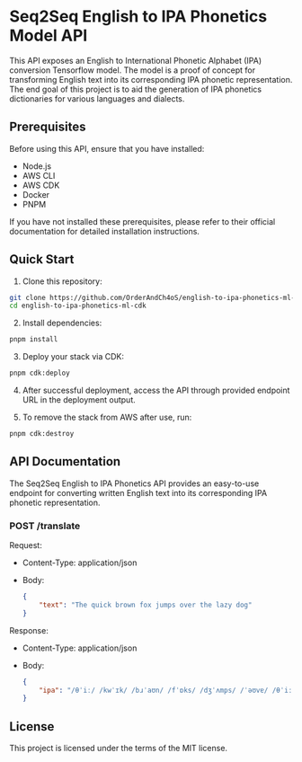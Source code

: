 # Seq2Seq English to IPA Phonetics Model API

This API exposes an English to International Phonetic Alphabet (IPA) conversion Tensorflow model. The model is a proof of concept for transforming English text into its corresponding IPA phonetic representation. The end goal of this project is to aid the generation of IPA phonetics dictionaries for various languages and dialects.

## Prerequisites

Before using this API, ensure that you have installed:

 - Node.js
 - AWS CLI
 - AWS CDK
 - Docker
 - PNPM

If you have not installed these prerequisites, please refer to their official documentation for detailed installation instructions.

## Quick Start

1. Clone this repository:

```sh
git clone https://github.com/OrderAndCh4oS/english-to-ipa-phonetics-ml-cdk
cd english-to-ipa-phonetics-ml-cdk
```

2. Install dependencies:

```sh
pnpm install
```

3. Deploy your stack via CDK:

```sh
pnpm cdk:deploy
```

4. After successful deployment, access the API through provided endpoint URL in the deployment output.

5. To remove the stack from AWS after use, run:

```sh
pnpm cdk:destroy
```

## API Documentation

The Seq2Seq English to IPA Phonetics API provides an easy-to-use endpoint for converting written English text into its corresponding IPA phonetic representation.

### POST /translate

Request:

- Content-Type: application/json

- Body:

  ```json
  {
      "text": "The quick brown fox jumps over the lazy dog"
  }
  ```

Response:

- Content-Type: application/json

- Body:

  ```json
  {
      "ipa": "/θˈiː/ /kwˈɪk/ /bɹˈaʊn/ /fˈɒks/ /dʒˈʌmps/ /ˈəʊvɐ/ /θˈiː/ /lˈeɪzi/ /dˈɒɡ/"
  }
  ```

## License

This project is licensed under the terms of the MIT license.
